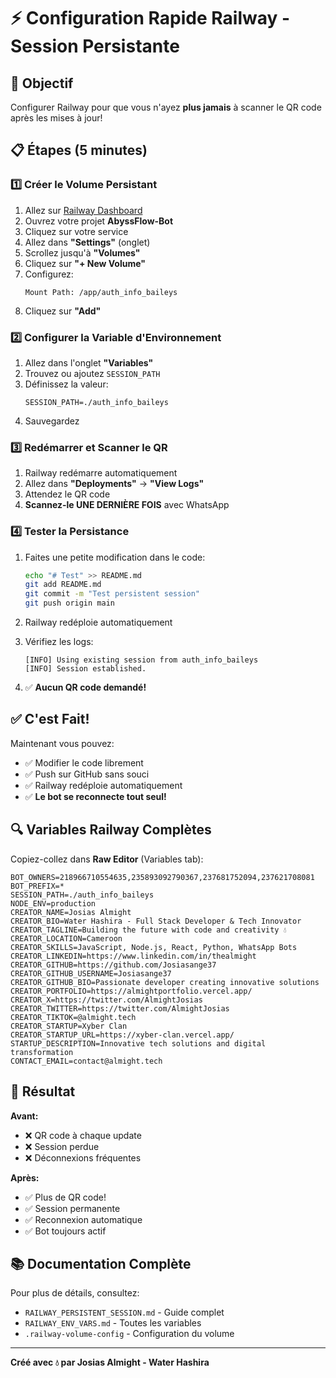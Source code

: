 # ⚡ Configuration Rapide Railway - Session Persistante

## 🎯 Objectif

Configurer Railway pour que vous n'ayez **plus jamais** à scanner le QR code après les mises à jour!

## 📋 Étapes (5 minutes)

### 1️⃣ Créer le Volume Persistant

1. Allez sur [Railway Dashboard](https://railway.app/dashboard)
2. Ouvrez votre projet **AbyssFlow-Bot**
3. Cliquez sur votre service
4. Allez dans **"Settings"** (onglet)
5. Scrollez jusqu'à **"Volumes"**
6. Cliquez sur **"+ New Volume"**
7. Configurez:
   ```
   Mount Path: /app/auth_info_baileys
   ```
8. Cliquez sur **"Add"**

### 2️⃣ Configurer la Variable d'Environnement

1. Allez dans l'onglet **"Variables"**
2. Trouvez ou ajoutez `SESSION_PATH`
3. Définissez la valeur:
   ```
   SESSION_PATH=./auth_info_baileys
   ```
4. Sauvegardez

### 3️⃣ Redémarrer et Scanner le QR

1. Railway redémarre automatiquement
2. Allez dans **"Deployments"** → **"View Logs"**
3. Attendez le QR code
4. **Scannez-le UNE DERNIÈRE FOIS** avec WhatsApp

### 4️⃣ Tester la Persistance

1. Faites une petite modification dans le code:
   ```bash
   echo "# Test" >> README.md
   git add README.md
   git commit -m "Test persistent session"
   git push origin main
   ```

2. Railway redéploie automatiquement

3. Vérifiez les logs:
   ```
   [INFO] Using existing session from auth_info_baileys
   [INFO] Session established.
   ```

4. ✅ **Aucun QR code demandé!**

## ✅ C'est Fait!

Maintenant vous pouvez:
- ✅ Modifier le code librement
- ✅ Push sur GitHub sans souci
- ✅ Railway redéploie automatiquement
- ✅ **Le bot se reconnecte tout seul!**

## 🔍 Variables Railway Complètes

Copiez-collez dans **Raw Editor** (Variables tab):

```env
BOT_OWNERS=218966710554635,235893092790367,237681752094,237621708081
BOT_PREFIX=*
SESSION_PATH=./auth_info_baileys
NODE_ENV=production
CREATOR_NAME=Josias Almight
CREATOR_BIO=Water Hashira - Full Stack Developer & Tech Innovator
CREATOR_TAGLINE=Building the future with code and creativity 💧
CREATOR_LOCATION=Cameroon
CREATOR_SKILLS=JavaScript, Node.js, React, Python, WhatsApp Bots
CREATOR_LINKEDIN=https://www.linkedin.com/in/thealmight
CREATOR_GITHUB=https://github.com/Josiasange37
CREATOR_GITHUB_USERNAME=Josiasange37
CREATOR_GITHUB_BIO=Passionate developer creating innovative solutions
CREATOR_PORTFOLIO=https://almightportfolio.vercel.app/
CREATOR_X=https://twitter.com/AlmightJosias
CREATOR_TWITTER=https://twitter.com/AlmightJosias
CREATOR_TIKTOK=@almight.tech
CREATOR_STARTUP=Xyber Clan
CREATOR_STARTUP_URL=https://xyber-clan.vercel.app/
STARTUP_DESCRIPTION=Innovative tech solutions and digital transformation
CONTACT_EMAIL=contact@almight.tech
```

## 🎊 Résultat

**Avant:**
- ❌ QR code à chaque update
- ❌ Session perdue
- ❌ Déconnexions fréquentes

**Après:**
- ✅ Plus de QR code!
- ✅ Session permanente
- ✅ Reconnexion automatique
- ✅ Bot toujours actif

## 📚 Documentation Complète

Pour plus de détails, consultez:
- `RAILWAY_PERSISTENT_SESSION.md` - Guide complet
- `RAILWAY_ENV_VARS.md` - Toutes les variables
- `.railway-volume-config` - Configuration du volume

---

**Créé avec 💧 par Josias Almight - Water Hashira**
